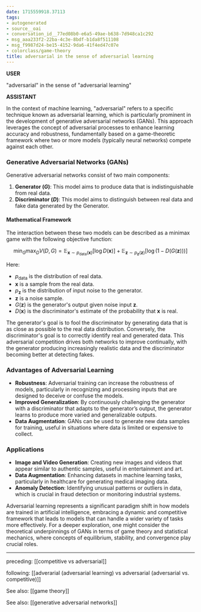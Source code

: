 ```yaml
---
date: 1715559918.37113
tags:
- autogenerated
- source__oai
- conversation_id__77ed08b0-e6a5-49ae-b638-7d948ca1c292
- msg_aaa233f2-22ba-4c3e-8bdf-b1da8f511108
- msg_f9987d24-be15-4152-9da6-41f4ed47c07e
- colorclass/game-theory
title: adversarial in the sense of adversarial learning
---
```


**USER**

"adversarial" in the sense of "adversarial learning"


**ASSISTANT**

In the context of machine learning, "adversarial" refers to a specific technique known as adversarial learning, which is particularly prominent in the development of generative adversarial networks (GANs). This approach leverages the concept of adversarial processes to enhance learning accuracy and robustness, fundamentally based on a game-theoretic framework where two or more models (typically neural networks) compete against each other. 

### Generative Adversarial Networks (GANs)

Generative adversarial networks consist of two main components:
1. **Generator ($G$)**: This model aims to produce data that is indistinguishable from real data.
2. **Discriminator ($D$)**: This model aims to distinguish between real data and fake data generated by the Generator.

#### Mathematical Framework

The interaction between these two models can be described as a minimax game with the following objective function:

$$ \min_G \max_D V(D, G) = \mathbb{E}_{\mathbf{x} \sim p_{\text{data}}(\mathbf{x})} [\log D(\mathbf{x})] + \mathbb{E}_{\mathbf{z} \sim p_{\mathbf{z}}(\mathbf{z})} [\log (1 - D(G(\mathbf{z})))] $$

Here:
- $p_{\text{data}}$ is the distribution of real data.
- $\mathbf{x}$ is a sample from the real data.
- $p_{\mathbf{z}}$ is the distribution of input noise to the generator.
- $\mathbf{z}$ is a noise sample.
- $G(\mathbf{z})$ is the generator's output given noise input $\mathbf{z}$.
- $D(\mathbf{x})$ is the discriminator's estimate of the probability that $\mathbf{x}$ is real.

The generator's goal is to fool the discriminator by generating data that is as close as possible to the real data distribution. Conversely, the discriminator's goal is to correctly identify real and generated data. This adversarial competition drives both networks to improve continually, with the generator producing increasingly realistic data and the discriminator becoming better at detecting fakes.

### Advantages of Adversarial Learning

- **Robustness**: Adversarial training can increase the robustness of models, particularly in recognizing and processing inputs that are designed to deceive or confuse the models.
- **Improved Generalization**: By continuously challenging the generator with a discriminator that adapts to the generator’s output, the generator learns to produce more varied and generalizable outputs.
- **Data Augmentation**: GANs can be used to generate new data samples for training, useful in situations where data is limited or expensive to collect.

### Applications

- **Image and Video Generation**: Creating new images and videos that appear similar to authentic samples, useful in entertainment and art.
- **Data Augmentation**: Enhancing datasets in machine learning tasks, particularly in healthcare for generating medical imaging data.
- **Anomaly Detection**: Identifying unusual patterns or outliers in data, which is crucial in fraud detection or monitoring industrial systems.

Adversarial learning represents a significant paradigm shift in how models are trained in artificial intelligence, embracing a dynamic and competitive framework that leads to models that can handle a wider variety of tasks more effectively. For a deeper exploration, one might consider the theoretical underpinnings of GANs in terms of game theory and statistical mechanics, where concepts of equilibrium, stability, and convergence play crucial roles.


---

preceding: [[competitive vs adversarial]]  


following: [[adverarial (adversarial learning) vs adversarial (adversarial vs. competitive)]]

See also: [[game theory]]


See also: [[generative adversarial networks]]